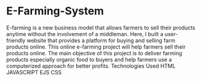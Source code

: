 # E-Farming-System
E-farming is a new business model that allows farmers to sell their products anytime
without the involvement of a middleman. Here, I built a user-friendly website that provides
a platform for buying and selling farm products online. This online e-farming project will
help farmers sell their products online. The main objective of this project is to deliver
farming products especially organic food to buyers and help farmers use a computerized
approach for better profits. 
Technologies Used
HTML
JAVASCRIPT
EJS
CSS
